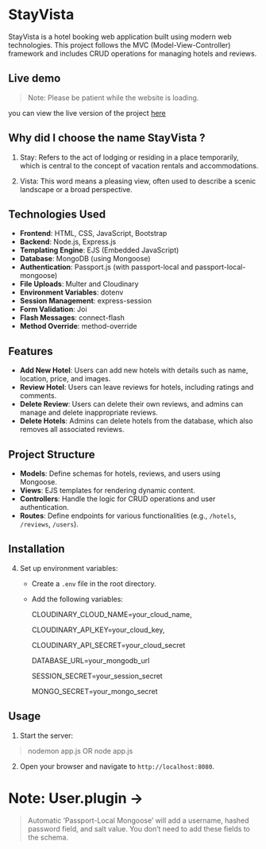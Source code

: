 # StayVista
StayVista is a hotel booking web application built using modern web technologies. This project follows the MVC (Model-View-Controller) framework and includes CRUD operations for managing hotels and reviews.

## Live demo

> Note: Please be patient while the website is loading.

you can view the live version of the project  [here](https://satyvista-book-your-hotel.onrender.com/listings)


## Why did I choose the name StayVista ?

1. Stay: Refers to the act of lodging or residing in a place temporarily, which is central to the concept of vacation rentals and accommodations.

2. Vista: This word means a pleasing view, often used to describe a scenic landscape or a broad perspective.

## Technologies Used

- **Frontend**: HTML, CSS, JavaScript, Bootstrap
- **Backend**: Node.js, Express.js
- **Templating Engine**: EJS (Embedded JavaScript)
- **Database**: MongoDB (using Mongoose)
- **Authentication**: Passport.js (with passport-local and passport-local-mongoose)
- **File Uploads**: Multer and Cloudinary
- **Environment Variables**: dotenv
- **Session Management**: express-session
- **Form Validation**: Joi
- **Flash Messages**: connect-flash
- **Method Override**: method-override

## Features

- **Add New Hotel**: Users can add new hotels with details such as name, location, price, and images.
- **Review Hotel**: Users can leave reviews for hotels, including ratings and comments.
- **Delete Review**: Users can delete their own reviews, and admins can manage and delete inappropriate reviews.
- **Delete Hotels**: Admins can delete hotels from the database, which also removes all associated reviews.

## Project Structure

- **Models**: Define schemas for hotels, reviews, and users using Mongoose.
- **Views**: EJS templates for rendering dynamic content.
- **Controllers**: Handle the logic for CRUD operations and user authentication.
- **Routes**: Define endpoints for various functionalities (e.g., `/hotels`, `/reviews`, `/users`).

## Installation

4. Set up environment variables:
   - Create a `.env` file in the root directory.

   - Add the following variables:
     
     <!-- for images -->
     CLOUDINARY_CLOUD_NAME=your_cloud_name,
     
     CLOUDINARY_API_KEY=your_cloud_key,
     
     CLOUDINARY_API_SECRET=your_cloud_secret
     
     <!-- for database -->
     DATABASE_URL=your_mongodb_url

     <!-- session secrect -->
     SESSION_SECRET=your_session_secret
     
     <!-- mongo session store -->
     MONGO_SECRET=your_mongo_secret
     

## Usage

1. Start the server:

>   nodemon app.js OR node app.js
   
2. Open your browser and navigate to `http://localhost:8080`.


# Note: User.plugin ->

> Automatic ‘Passport-Local Mongoose’ will add a username, hashed password field, and salt value. You don’t need to add these fields to the schema.
